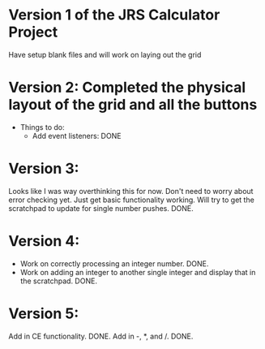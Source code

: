 # Version 1 of the JRS Calculator Project
   Have setup blank files and will work on laying out the grid

# Version 2: Completed the physical layout of the grid and all the buttons
   - Things to do:
      - Add event listeners: DONE

# Version 3:
   Looks like I was way overthinking this for now. Don't need to worry about error
   checking yet. Just get basic functionality working.
   Will try to get the scratchpad to update for single number pushes. DONE.

# Version 4:
   - Work on correctly processing an integer number. DONE.
   - Work on adding an integer to another single integer and display that
      in the scratchpad. DONE.

# Version 5:
   Add in CE functionality. DONE.
   Add in -, *, and /. DONE.